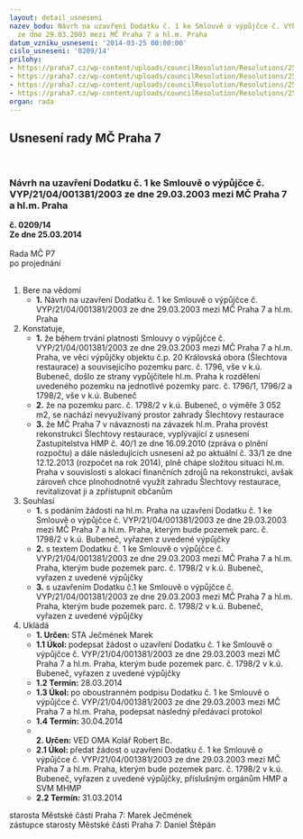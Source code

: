 ```yaml
---
layout: detail_usneseni
nazev_bodu: Návrh na uzavření Dodatku č. 1 ke Smlouvě o výpůjčce č. VYP/21/04/001381/2003
  ze dne 29.03.2003 mezi MČ Praha 7 a hl.m. Praha
datum_vzniku_usneseni: '2014-03-25 00:00:00'
cislo_usneseni: '0209/14'
prilohy:
- https://praha7.cz/wp-content/uploads/councilResolution/Resolutions/25172/14-14-priloha_1_dod1vypslkn.pdf
- https://praha7.cz/wp-content/uploads/councilResolution/Resolutions/25172/14-14-priloha_2_dod1vypslsml.pdf
- https://praha7.cz/wp-content/uploads/councilResolution/Resolutions/25172/14-14-priloha_3_dod1vypslsml.doc
- https://praha7.cz/wp-content/uploads/councilResolution/Resolutions/25172/14-14-priloha_4_dod1vypslusn.pdf
organ: rada
---
```

<div id="ucUsn_pList" class="usn">
	<span><h2>Usnesení rady MČ Praha 7 </h2>
<br></span><div class="standBody">
<span><h3>Návrh na uzavření Dodatku č. 1 ke Smlouvě o výpůjčce č. VYP/21/04/001381/2003 ze dne 29.03.2003 mezi MČ Praha 7 a hl.m. Praha</h3></span><div class="center">
		<strong>č. 0209/14</strong><br>
	</div>
<div class="center">
		<strong>Ze dne 25.03.2014</strong><br><br>
	</div>Rada MČ P7<br> po projednání<br><br><ol>
<li>Bere na vědomí<ul><li>
<strong>1.</strong> Návrh na uzavření Dodatku č. 1 ke Smlouvě o výpůjčce č. VYP/21/04/001381/2003 ze dne 29.03.2003 mezi MČ Praha 7 a hl.m. Praha</li></ul>
</li>
<li>Konstatuje,<ul>
<li>
<strong>1.</strong> že během trvání platnosti Smlouvy o výpůjčce č. VYP/21/04/001381/2003 ze dne 29.03.2003 mezi MČ Praha 7 a hl.m. Praha, ve věci výpůjčky objektu č.p. 20 Královská obora (Šlechtova restaurace) a souvisejícího pozemku parc. č. 1796, vše v k.ú. Bubeneč, došlo ze strany vypůjčitele hl.m. Praha k rozdělení uvedeného pozemku na jednotlivé pozemky parc. č. 1796/1, 1796/2 a 1798/2, vše v k.ú. Bubeneč</li>
<li>
<strong>2.</strong> že na pozemku parc. č. 1798/2 v k.ú. Bubeneč, o výměře 3 052 m2, se nachází nevyužívaný prostor zahrady Šlechtovy restaurace</li>
<li>
<strong>3.</strong> že MČ Praha 7 v návaznosti na závazek hl.m. Praha provést rekonstrukci Šlechtovy restaurace, vyplývající z usnesení Zastupitelstva HMP č. 40/1 ze dne 16.09.2010 (zpráva o plnění rozpočtu) a dále následujících usnesení až po aktuální č. 33/1 ze dne 12.12.2013 (rozpočet na rok 2014), plně chápe složitou situaci hl.m. Praha v souvislosti s alokací finančních zdrojů na rekonstrukci, avšak zároveň chce plnohodnotně využít zahradu Šlechtovy restaurace, revitalizovat ji a zpřístupnit občanům</li>
</ul>
</li>
<li>Souhlasí<ul>
<li>
<strong>1.</strong> s podáním žádosti na hl.m. Praha na uzavření Dodatku č. 1 ke Smlouvě o výpůjčce č. VYP/21/04/001381/2003 ze dne 29.03.2003 mezi MČ Praha 7  a hl.m. Praha, kterým bude pozemek parc. č. 1798/2 v k.ú. Bubeneč, vyřazen  z uvedené výpůjčky</li>
<li>
<strong>2.</strong> s textem Dodatku č. 1 ke Smlouvě o výpůjčce č. VYP/21/04/001381/2003 ze dne 29.03.2003 mezi MČ Praha 7 a hl.m. Praha, kterým bude pozemek parc. č. 1798/2 v k.ú. Bubeneč, vyřazen z uvedené výpůjčky</li>
<li>
<strong>3.</strong> s uzavřením Dodatku č.1 ke Smlouvě o výpůjčce č. VYP/21/04/001381/2003  ze dne 29.03.2003 mezi MČ Praha 7 a hl.m. Praha, kterým bude pozemek parc. č. 1798/2 v k.ú. Bubeneč, vyřazen z uvedené výpůjčky</li>
</ul>
</li>
<li>Ukládá<ul>
<li>
<strong>1. Určen: </strong>STA Ječmének Marek</li>
<li>
<strong>1.1 Úkol: </strong>podepsat žádost o uzavření Dodatku č. 1 ke Smlouvě o výpůjčce č. VYP/21/04/001381/2003 ze dne 29.03.2003 mezi MČ Praha 7 a hl.m. Praha, kterým bude pozemek parc. č. 1798/2 v k.ú. Bubeneč, vyřazen z uvedené výpůjčky</li>
<li>
<strong>1.2 Termín: </strong>28.03.2014</li>
<li>
<strong>1.3 Úkol: </strong>po oboustranném podpisu Dodatku č. 1 ke Smlouvě o výpůjčce  č. VYP/21/04/001381/2003 ze dne 29.03.2003 mezi MČ Praha 7  a hl.m. Praha, podepsat následný předávací protokol</li>
<li>
<strong>1.4 Termín: </strong>30.04.2014</li>
<li>
<strong><br>2. Určen: </strong>VED OMA Kolář Robert Bc.</li>
<li>
<strong>2.1 Úkol: </strong>předat žádost o uzavření Dodatku č. 1 ke Smlouvě o výpůjčce  č. VYP/21/04/001381/2003 ze dne 29.03.2003 mezi MČ Praha 7 a  hl.m. Praha, kterým bude pozemek parc. č. 1798/2 v k.ú. Bubeneč,  vyřazen z uvedené výpůjčky, příslušným orgánům HMP a SVM MHMP</li>
<li>
<strong>2.2 Termín: </strong>31.03.2014</li>
</ul>
</li>
</ol>starosta Městské části Praha 7: Marek Ječmének<br>zástupce starosty Městské části Praha 7: Daniel Štěpán 
</div>
</div>